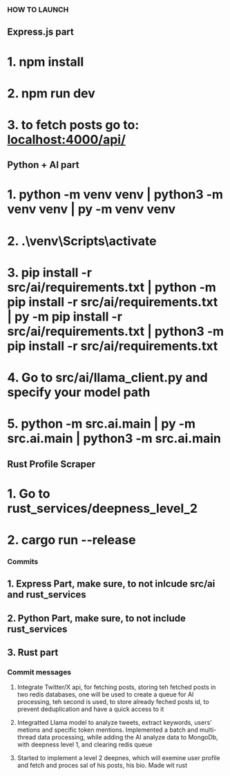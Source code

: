 ### HOW TO LAUNCH

## Express.js part

# 1. npm install
# 2. npm run dev
# 3. to fetch posts go to: [localhost:4000/api/](http://localhost:4000/api/airdrop-alerts/fetch)

## Python + AI part

# 1. python -m venv venv | python3 -m venv venv | py -m venv venv
# 2. .\venv\Scripts\activate
# 3. pip install -r src/ai/requirements.txt | python -m pip install -r src/ai/requirements.txt | py -m pip install -r src/ai/requirements.txt | python3 -m pip install -r src/ai/requirements.txt
# 4. Go to src/ai/llama_client.py and specify your model path
# 5. python -m src.ai.main | py -m src.ai.main | python3 -m src.ai.main

## Rust Profile Scraper
# 1. Go to rust_services/deepness_level_2
# 2. cargo run --release

### Commits

## 1. Express Part, make sure, to not inlcude src/ai and rust_services
## 2. Python Part, make sure, to not include rust_services
## 3. Rust part


### Commit messages

1. Integrate Twitter/X api, for fetching posts, storing teh fetched posts in two redis databases, one will be used to create a queue for AI processing, teh second is used, to store already feched posts id, to prevent deduplication and have a quick access to it

2. Integratted Llama model to analyze tweets, extract keywords, users' metions and specific token mentions.
Implemented a batch and multi-thread data processing, while adding the AI analyze data to MongoDb, with deepness level 1, and clearing redis queue

3. Started to implement a level 2 deepnes, which will exemine user profile and fetch and proces sal of his posts, his bio. Made wit rust
 
